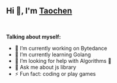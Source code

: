 ## Hi 👋, I'm [Taochen](https://www.zhihu.com/people/chen-tao-2-78)

<br>

**Talking about myself:**

- 🔭 I’m currently working on Bytedance
- 🌱 I’m currently learning Golang
- 🤔 I’m looking for help with Algorithms 🐶
- 💬 Ask me about js library
- ⚡ Fun fact: coding or play games
